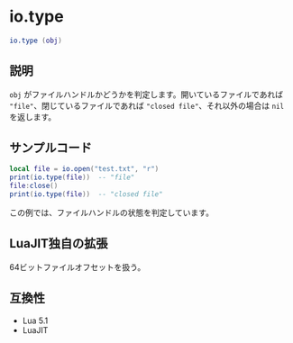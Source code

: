 # io.type

```lua
io.type (obj)
```

## 説明

`obj` がファイルハンドルかどうかを判定します。開いているファイルであれば `"file"`、閉じているファイルであれば `"closed file"`、それ以外の場合は `nil` を返します。

## サンプルコード

```lua
local file = io.open("test.txt", "r")
print(io.type(file))  -- "file"
file:close()
print(io.type(file))  -- "closed file"
```

この例では、ファイルハンドルの状態を判定しています。

## LuaJIT独自の拡張

64ビットファイルオフセットを扱う。

## 互換性

- Lua 5.1
- LuaJIT